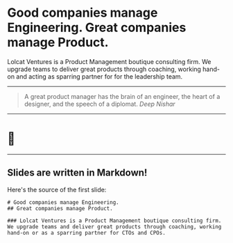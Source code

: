 # Good companies manage Engineering. Great companies manage Product.

Lolcat Ventures is a Product Management boutique consulting firm. We upgrade teams to deliver great products through coaching, working hand-on and acting as sparring partner for for the leadership team.

---

> A great product manager has the brain of an engineer, the heart of a
> designer, and the speech of a diplomat.
> <cite>Deep Nishar</cite>

---

# 🤫

---

## Slides are written in Markdown!

Here's the source of the first slide:

    # Good companies manage Engineering.
    ## Great companies manage Product.

    ### Lolcat Ventures is a Product Management boutique consulting firm. We upgrade teams and deliver great products through coaching, working hand-on or as a sparring partner for CTOs and CPOs.
